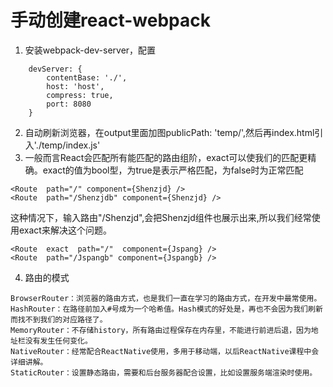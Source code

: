 # 手动创建react-webpack
1. 安装webpack-dev-server，配置
```
    devServer: {
        contentBase: './',
        host: 'host',
        compress: true,
        port: 8080
    }
```
2. 自动刷新浏览器，在output里面加图publicPath: 'temp/',然后再index.html引入'./temp/index.js'
3. 一般而言React会匹配所有能匹配的路由组阶，exact可以使我们的匹配更精确。exact的值为bool型，为true是表示严格匹配，为false时为正常匹配
```
<Route  path="/" component={Shenzjd} />
<Route  path="/Shenzjdb" component={Shenzjd} />
```
    
这种情况下，输入路由"/Shenzjd",会把Shenzjd组件也展示出来,所以我们经常使用exact来解决这个问题。
```
<Route  exact  path="/"  component={Jspang} />
<Route  path="/Jspangb" component={Jspangb} />
```
4. 路由的模式
``` 
BrowserRouter：浏览器的路由方式，也是我们一直在学习的路由方式，在开发中最常使用。
HashRouter：在路径前加入#号成为一个哈希值。Hash模式的好处是，再也不会因为我们刷新而找不到我们的对应路径了。
MemoryRouter：不存储history，所有路由过程保存在内存里，不能进行前进后退，因为地址栏没有发生任何变化。
NativeRouter：经常配合ReactNative使用，多用于移动端，以后ReactNative课程中会详细讲解。
StaticRouter：设置静态路由，需要和后台服务器配合设置，比如设置服务端渲染时使用。
```